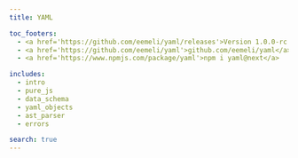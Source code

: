 ```yaml
---
title: YAML

toc_footers:
  - <a href='https://github.com/eemeli/yaml/releases'>Version 1.0.0-rc.2</a>
  - <a href='https://github.com/eemeli/yaml'>github.com/eemeli/yaml</a>
  - <a href='https://www.npmjs.com/package/yaml'>npm i yaml@next</a>

includes:
  - intro
  - pure_js
  - data_schema
  - yaml_objects
  - ast_parser
  - errors

search: true
---
```

